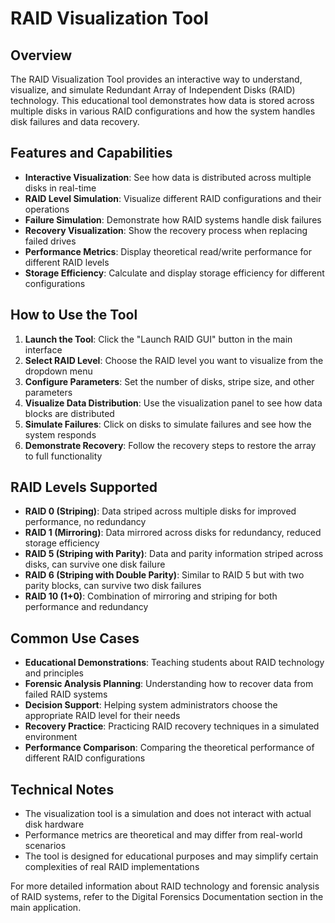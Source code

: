 # RAID Visualization Tool

## Overview
The RAID Visualization Tool provides an interactive way to understand, visualize, and simulate Redundant Array of Independent Disks (RAID) technology. This educational tool demonstrates how data is stored across multiple disks in various RAID configurations and how the system handles disk failures and data recovery.

## Features and Capabilities
- **Interactive Visualization**: See how data is distributed across multiple disks in real-time
- **RAID Level Simulation**: Visualize different RAID configurations and their operations
- **Failure Simulation**: Demonstrate how RAID systems handle disk failures
- **Recovery Visualization**: Show the recovery process when replacing failed drives
- **Performance Metrics**: Display theoretical read/write performance for different RAID levels
- **Storage Efficiency**: Calculate and display storage efficiency for different configurations

## How to Use the Tool
1. **Launch the Tool**: Click the "Launch RAID GUI" button in the main interface
2. **Select RAID Level**: Choose the RAID level you want to visualize from the dropdown menu
3. **Configure Parameters**: Set the number of disks, stripe size, and other parameters
4. **Visualize Data Distribution**: Use the visualization panel to see how data blocks are distributed
5. **Simulate Failures**: Click on disks to simulate failures and see how the system responds
6. **Demonstrate Recovery**: Follow the recovery steps to restore the array to full functionality

## RAID Levels Supported
- **RAID 0 (Striping)**: Data striped across multiple disks for improved performance, no redundancy
- **RAID 1 (Mirroring)**: Data mirrored across disks for redundancy, reduced storage efficiency
- **RAID 5 (Striping with Parity)**: Data and parity information striped across disks, can survive one disk failure
- **RAID 6 (Striping with Double Parity)**: Similar to RAID 5 but with two parity blocks, can survive two disk failures
- **RAID 10 (1+0)**: Combination of mirroring and striping for both performance and redundancy

## Common Use Cases
- **Educational Demonstrations**: Teaching students about RAID technology and principles
- **Forensic Analysis Planning**: Understanding how to recover data from failed RAID systems
- **Decision Support**: Helping system administrators choose the appropriate RAID level for their needs
- **Recovery Practice**: Practicing RAID recovery techniques in a simulated environment
- **Performance Comparison**: Comparing the theoretical performance of different RAID configurations

## Technical Notes
- The visualization tool is a simulation and does not interact with actual disk hardware
- Performance metrics are theoretical and may differ from real-world scenarios
- The tool is designed for educational purposes and may simplify certain complexities of real RAID implementations

For more detailed information about RAID technology and forensic analysis of RAID systems, refer to the Digital Forensics Documentation section in the main application.

